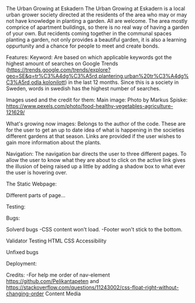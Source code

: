 The Urban Growing at Eskadern
The Urban Growing at Eskadern is a local urban grower society directed at the residents of the area who may or may not have knowledge in planting a garden. All are welcome.
The area mostly comprice of apartment buildings, so there is no real way of having a garden of your own. But recidents coming together in the communal spaces planting a garden, not only provides a beautiful garden, it is also a learning oppurtunity and a chance for people to meet and create bonds.

Features:
Keyword: Are based on which applicable keywords got the highest amount of searches on Google Trends (https://trends.google.com/trends/explore?geo=SE&q=tr%C3%A4dg%C3%A5rd,plantering,urban%20tr%C3%A4dg%C3%A5rd,odla,kolonilott) in the last 12 months. Since this is a society in Sweden, words in swedish has the highest number of searches.

Images used and the credit for them:
Main image: 
Photo by Markus Spiske: https://www.pexels.com/photo/food-healthy-vegetables-agriculture-121629/

What's growing now images:
Belongs to the author of the code. These are for the user to get an up to date idea of what is happening in the societies different gardens at that season. Links are provided if the user wishes to gain more information about the plants.

Navigation:
The navigation bar directs the user to three different pages. To allow the user to know what they are about to click on the active link gives the illusion of being raised up a little by adding a shadow box to what ever the user is hovering over.

The Static Webpage:

Different parts of page...

Testing:

Bugs:

Solverd bugs
-CSS content won't load.
-Footer won't stick to the bottom.

Validator Testing
HTML
CSS
Accessibility

Unfixed bugs

Deployment:

Credits:
-For help me order of nav-element https://github.com/Pelikantapeten and https://stackoverflow.com/questions/11243002/css-float-right-without-changing-order 
Content
Media
